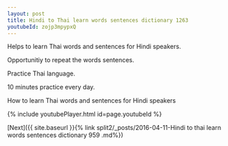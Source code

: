 ```yaml
---
layout: post
title: Hindi to Thai learn words sentences dictionary 1263 
youtubeId: zojp3mpypxQ
---
```

 
 
Helps to learn Thai words and sentences for Hindi speakers.

Opportunitiy to repeat the words sentences. 

Practice Thai language. 
 
10 minutes practice every day. 
 
How to learn Thai words and sentences for Hindi speakers 
 
{% include youtubePlayer.html id=page.youtubeId %}
 
 
[Next]({{ site.baseurl }}{% link  split2/_posts/2016-04-11-Hindi to thai learn words sentences dictionary 959 .md%})
 
